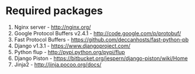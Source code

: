 Required packages
=================

1. Nginx server                   - http://nginx.org/ 
2. Google Protocol Buffers v2.4.1 - http://code.google.com/p/protobuf/
3. Fast Protocol Buffers          - https://github.com/deccanhosts/fast-python-pb
4. Django v1.3.1                  - https://www.djangoproject.com/
5. Python flup                    - http://pypi.python.org/pypi/flup
6. Django Piston                  - https://bitbucket.org/jespern/django-piston/wiki/Home
7. Jinja2                         - http://jinja.pocoo.org/docs/

